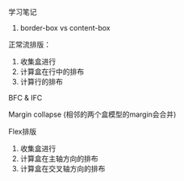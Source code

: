 学习笔记


1. border-box vs content-box



正常流排版：
1. 收集盒进行
2. 计算盒在行中的排布
3. 计算行的排布

BFC & IFC

Margin collapse (相邻的两个盒模型的margin会合并)

Flex排版
1. 收集盒进行
2. 计算盒在主轴方向的排布
3. 计算盒在交叉轴方向的排布
